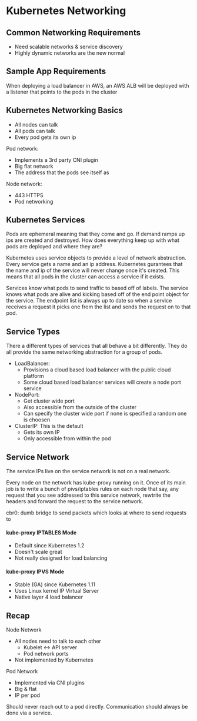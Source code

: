 # Kubernetes Networking

## Common Networking Requirements
* Need scalable networks & service discovery
* Highly dynamic networks are the new normal

## Sample App Requirements
When deploying a load balancer in AWS, an AWS ALB will be deployed with a listener that
points to the pods in the cluster

## Kubernetes Networking Basics
* All nodes can talk
* All pods can talk
* Every pod gets its own ip

Pod network:
* Implements a 3rd party CNI plugin
* Big flat network
* The address that the pods see itself as

Node network:
* 443 HTTPS
* Pod networking

## Kubernetes Services
Pods are ephemeral meaning that they come and go. If demand ramps up ips are created and 
destroyed. How does everything keep up with what pods are deployed and where they are?

Kubernetes uses service objects to provide a level of network abstraction. Every service 
gets a name and an ip address. Kubernetes gurantees that the name and ip of the service
will never change once it's created. This means that all pods in the cluster can access
a service if it exists.

Services know what pods to send traffic to based off of labels. The service knows what 
pods are alive and kicking based off of the end point object for the service. The endpoint
list is always up to date so when a service receives a request it picks one from the list
and sends the request on to that pod.

## Service Types
There a different types of services that all behave a bit differently. They do all provide
the same networking abstraction for a group of pods.
* LoadBalancer: 
  - Provisions a cloud based load balancer with the public cloud platform
  - Some cloud based load balancer services will create a node port service   
* NodePort: 
  - Get cluster wide port
  - Also accessible from the outside of the cluster
  - Can specify the cluster wide port if none is specified a random one is choosen  
* ClusterIP: This is the default
  - Gets its own IP
  - Only accessible from within the pod
    
## Service Network
The service IPs live on the service network is not on a real network. 

Every node on the network has kube-proxy running on it. Once of its main job is to write a bunch of 
pivs/iptables rules on each node that say, any request that you see addressed to this service
network, rewtrite the headers and forward the request to the service network. 

cbr0: dumb bridge to send packets which looks at where to send requests to

#### kube-proxy IPTABLES Mode
* Default since Kubernetes 1.2
* Doesn't scale great
* Not really designed for load balancing

#### kube-proxy IPVS Mode
* Stable (GA) since Kubernetes 1.11
* Uses Linux kernel IP Virtual Server
* Native layer 4 load balancer

## Recap
Node Network
* All nodes need to talk to each other
  - Kubelet <-> API server
  - Pod network ports  
* Not implemented by Kubernetes

Pod Network
* Implemented via CNI plugins
* Big & flat 
* IP per pod

Should never reach out to a pod directly. Communication should always be done via a service.




